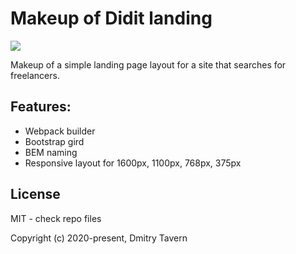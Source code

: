 # Makeup of Didit landing

<img src="https://github.com/dmitrytavern/work-makeup-didit/releases/latest/assets/screenshot.png" />

Makeup of a simple landing page layout for a site that searches for freelancers.

## Features:

- Webpack builder
- Bootstrap gird
- BEM naming
- Responsive layout for 1600px, 1100px, 768px, 375px

## License

MIT - check repo files

Copyright (c) 2020-present, Dmitry Tavern

